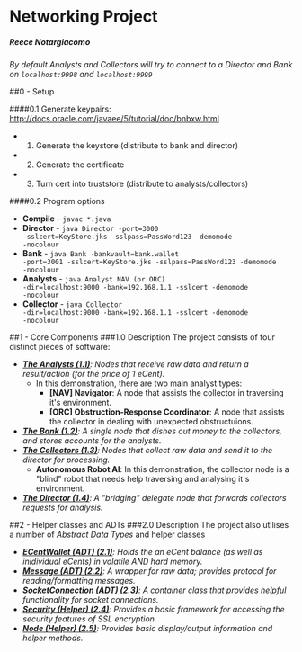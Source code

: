 # Networking Project
##### Reece Notargiacomo


*By default Analysts and Collectors will try to connect to a Director and Bank on <code>localhost:9998</code> and <code>localhost:9999</code>*

##0 - Setup

####0.1 Generate keypairs: http://docs.oracle.com/javaee/5/tutorial/doc/bnbxw.html
- 1. Generate the keystore (distribute to bank and director)
- 2. Generate the certificate
- 3. Turn cert into truststore (distribute to analysts/collectors)

####0.2 Program options
- **Compile** - <code>javac *.java</code>
- **Director** - <code>java Director -port=3000 -sslcert=KeyStore.jks -sslpass=PassWord123 -demomode -nocolour</code>
- **Bank** - <code>java Bank -bankvault=bank.wallet -port=3001 -sslcert=KeyStore.jks -sslpass=PassWord123 -demomode -nocolour</code>
- **Analysts** - <code>java Analyst NAV (or ORC) -dir=localhost:9000 -bank=192.168.1.1 -sslcert -demomode -nocolour</code>
- **Collector** - <code>java Collector -dir=localhost:9000 -bank=192.168.1.1 -sslcert -demomode -nocolour</code>

##1 - Core Components
###1.0 Description
The project consists of four distinct pieces of software:
- <i>**[The Analysts (1.1)](/Analyst.java)**: Nodes that receive raw data and return a result/action (for the price of 1 eCent).</i>
  - In this demonstration, there are two main analyst types:
    - **[NAV] Navigator**: A node that assists the collector in traversing it's environment.
    - **[ORC] Obstruction-Response Coordinator**: A node that assists the collector in dealing with unexpected obstructuions.
- <i>**[The Bank (1.2)](/Bank.java)**: A single node that dishes out money to the collectors, and stores accounts for the analysts.</i>
- <i>**[The Collectors (1.3)](/Collector.java)**: Nodes that collect raw data and send it to the director for processing.</i>
  - **Autonomous Robot AI**: In this demonstration, the collector node is a "blind" robot that needs help traversing and analysing it's environment.
- <i>**[The Director (1.4)](/Director.java)**: A "bridging" delegate node that forwards collectors requests for analysis.</i>


##2 - Helper classes and ADTs
###2.0 Description
The project also utilises a number of *Abstract Data Types* and helper classes
- <i>**[ECentWallet (ADT) (2.1)](/lib/ECentWallet.java)**: Holds the an eCent balance (as well as inidividual eCents) in volatile AND hard memory.</i>
- <i>**[Message (ADT) (2.2)](/lib/Message.java)**: A wrapper for raw data; provides protocol for reading/formatting messages.</i>
- <i>**[SocketConnection (ADT) (2.3)](/lib/SocketConnection.java)**: A container class that provides helpful functionality for socket connections.</i>
- <i>**[Security (Helper) (2.4)](/lib/Security.java)**: Provides a basic framework for accessing the security features of SSL encryption.</i>
- <i>**[Node (Helper) (2.5)](/lib/Node.java)**: Provides basic display/output information and helper methods.</i>
